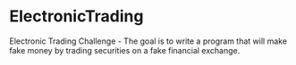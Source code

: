 # ElectronicTrading
Electronic Trading Challenge - The goal is to write a program that will make fake money by trading securities on a fake financial exchange.
